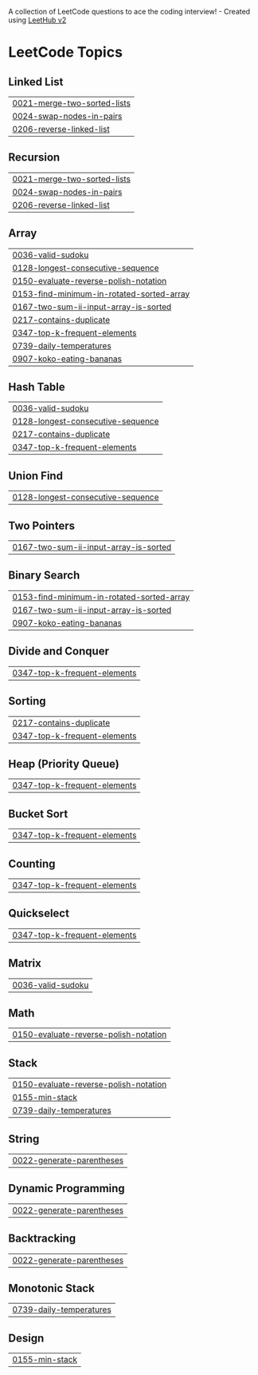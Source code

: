 A collection of LeetCode questions to ace the coding interview! - Created using [LeetHub v2](https://github.com/arunbhardwaj/LeetHub-2.0)
<!---LeetCode Topics Start-->
# LeetCode Topics
## Linked List
|  |
| ------- |
| [0021-merge-two-sorted-lists](https://github.com/vvignesh501/leetcode_tracker/tree/master/0021-merge-two-sorted-lists) |
| [0024-swap-nodes-in-pairs](https://github.com/vvignesh501/leetcode_tracker/tree/master/0024-swap-nodes-in-pairs) |
| [0206-reverse-linked-list](https://github.com/vvignesh501/leetcode_tracker/tree/master/0206-reverse-linked-list) |
## Recursion
|  |
| ------- |
| [0021-merge-two-sorted-lists](https://github.com/vvignesh501/leetcode_tracker/tree/master/0021-merge-two-sorted-lists) |
| [0024-swap-nodes-in-pairs](https://github.com/vvignesh501/leetcode_tracker/tree/master/0024-swap-nodes-in-pairs) |
| [0206-reverse-linked-list](https://github.com/vvignesh501/leetcode_tracker/tree/master/0206-reverse-linked-list) |
## Array
|  |
| ------- |
| [0036-valid-sudoku](https://github.com/vvignesh501/leetcode_tracker/tree/master/0036-valid-sudoku) |
| [0128-longest-consecutive-sequence](https://github.com/vvignesh501/leetcode_tracker/tree/master/0128-longest-consecutive-sequence) |
| [0150-evaluate-reverse-polish-notation](https://github.com/vvignesh501/leetcode_tracker/tree/master/0150-evaluate-reverse-polish-notation) |
| [0153-find-minimum-in-rotated-sorted-array](https://github.com/vvignesh501/leetcode_tracker/tree/master/0153-find-minimum-in-rotated-sorted-array) |
| [0167-two-sum-ii-input-array-is-sorted](https://github.com/vvignesh501/leetcode_tracker/tree/master/0167-two-sum-ii-input-array-is-sorted) |
| [0217-contains-duplicate](https://github.com/vvignesh501/leetcode_tracker/tree/master/0217-contains-duplicate) |
| [0347-top-k-frequent-elements](https://github.com/vvignesh501/leetcode_tracker/tree/master/0347-top-k-frequent-elements) |
| [0739-daily-temperatures](https://github.com/vvignesh501/leetcode_tracker/tree/master/0739-daily-temperatures) |
| [0907-koko-eating-bananas](https://github.com/vvignesh501/leetcode_tracker/tree/master/0907-koko-eating-bananas) |
## Hash Table
|  |
| ------- |
| [0036-valid-sudoku](https://github.com/vvignesh501/leetcode_tracker/tree/master/0036-valid-sudoku) |
| [0128-longest-consecutive-sequence](https://github.com/vvignesh501/leetcode_tracker/tree/master/0128-longest-consecutive-sequence) |
| [0217-contains-duplicate](https://github.com/vvignesh501/leetcode_tracker/tree/master/0217-contains-duplicate) |
| [0347-top-k-frequent-elements](https://github.com/vvignesh501/leetcode_tracker/tree/master/0347-top-k-frequent-elements) |
## Union Find
|  |
| ------- |
| [0128-longest-consecutive-sequence](https://github.com/vvignesh501/leetcode_tracker/tree/master/0128-longest-consecutive-sequence) |
## Two Pointers
|  |
| ------- |
| [0167-two-sum-ii-input-array-is-sorted](https://github.com/vvignesh501/leetcode_tracker/tree/master/0167-two-sum-ii-input-array-is-sorted) |
## Binary Search
|  |
| ------- |
| [0153-find-minimum-in-rotated-sorted-array](https://github.com/vvignesh501/leetcode_tracker/tree/master/0153-find-minimum-in-rotated-sorted-array) |
| [0167-two-sum-ii-input-array-is-sorted](https://github.com/vvignesh501/leetcode_tracker/tree/master/0167-two-sum-ii-input-array-is-sorted) |
| [0907-koko-eating-bananas](https://github.com/vvignesh501/leetcode_tracker/tree/master/0907-koko-eating-bananas) |
## Divide and Conquer
|  |
| ------- |
| [0347-top-k-frequent-elements](https://github.com/vvignesh501/leetcode_tracker/tree/master/0347-top-k-frequent-elements) |
## Sorting
|  |
| ------- |
| [0217-contains-duplicate](https://github.com/vvignesh501/leetcode_tracker/tree/master/0217-contains-duplicate) |
| [0347-top-k-frequent-elements](https://github.com/vvignesh501/leetcode_tracker/tree/master/0347-top-k-frequent-elements) |
## Heap (Priority Queue)
|  |
| ------- |
| [0347-top-k-frequent-elements](https://github.com/vvignesh501/leetcode_tracker/tree/master/0347-top-k-frequent-elements) |
## Bucket Sort
|  |
| ------- |
| [0347-top-k-frequent-elements](https://github.com/vvignesh501/leetcode_tracker/tree/master/0347-top-k-frequent-elements) |
## Counting
|  |
| ------- |
| [0347-top-k-frequent-elements](https://github.com/vvignesh501/leetcode_tracker/tree/master/0347-top-k-frequent-elements) |
## Quickselect
|  |
| ------- |
| [0347-top-k-frequent-elements](https://github.com/vvignesh501/leetcode_tracker/tree/master/0347-top-k-frequent-elements) |
## Matrix
|  |
| ------- |
| [0036-valid-sudoku](https://github.com/vvignesh501/leetcode_tracker/tree/master/0036-valid-sudoku) |
## Math
|  |
| ------- |
| [0150-evaluate-reverse-polish-notation](https://github.com/vvignesh501/leetcode_tracker/tree/master/0150-evaluate-reverse-polish-notation) |
## Stack
|  |
| ------- |
| [0150-evaluate-reverse-polish-notation](https://github.com/vvignesh501/leetcode_tracker/tree/master/0150-evaluate-reverse-polish-notation) |
| [0155-min-stack](https://github.com/vvignesh501/leetcode_tracker/tree/master/0155-min-stack) |
| [0739-daily-temperatures](https://github.com/vvignesh501/leetcode_tracker/tree/master/0739-daily-temperatures) |
## String
|  |
| ------- |
| [0022-generate-parentheses](https://github.com/vvignesh501/leetcode_tracker/tree/master/0022-generate-parentheses) |
## Dynamic Programming
|  |
| ------- |
| [0022-generate-parentheses](https://github.com/vvignesh501/leetcode_tracker/tree/master/0022-generate-parentheses) |
## Backtracking
|  |
| ------- |
| [0022-generate-parentheses](https://github.com/vvignesh501/leetcode_tracker/tree/master/0022-generate-parentheses) |
## Monotonic Stack
|  |
| ------- |
| [0739-daily-temperatures](https://github.com/vvignesh501/leetcode_tracker/tree/master/0739-daily-temperatures) |
## Design
|  |
| ------- |
| [0155-min-stack](https://github.com/vvignesh501/leetcode_tracker/tree/master/0155-min-stack) |
<!---LeetCode Topics End-->